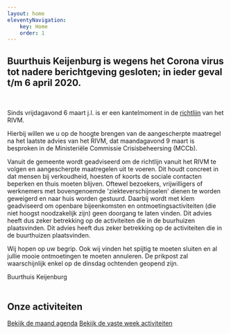 ```yaml
---
layout: home
eleventyNavigation:
    key: Home
    order: 1
---
```


<h2 class="text-center" style="margin-bottom: 3rem;">
   Buurthuis Keijenburg is wegens het Corona virus tot nadere berichtgeving gesloten; in ieder geval t/m 6 april 2020.
</h2>

<div style="margin-bottom: 3rem;">
<p>Sinds vrijdagavond 6 maart j.l. is er een kantelmoment in de <a href="https://www.rivm.nl/nieuws/covid-19-nieuwe-aanwijzing-voor-inwoners-noord-brabant">richtlijn</a> van het RIVM.</p>

Hierbij willen we u op de hoogte brengen van de aangescherpte maatregel na het laatste advies van het RIVM, dat maandagavond 9 maart is besproken in de Ministeriële Commissie Crisisbeheersing (MCCb).

Vanuit de gemeente wordt geadviseerd om de richtlijn vanuit het RIVM te volgen en aangescherpte maatregelen uit te voeren. Dit houdt concreet in dat mensen bij verkoudheid, hoesten of koorts de sociale contacten beperken en thuis moeten blijven. Oftewel bezoekers, vrijwilligers of werknemers met bovengenoemde
'ziekteverschijnselen' dienen te worden geweigerd en naar huis worden gestuurd. Daarbij wordt met klem geadviseerd om openbare bijeenkomsten en ontmoetingsactiviteiten (die niet hoogst noodzakelijk zijn) geen doorgang te laten vinden. Dit advies heeft dus zeker betrekking op de activiteiten die in de buurhuizen plaatsvinden. Dit advies heeft dus zeker betrekking op de activiteiten die in de buurthuizen
plaatsvinden.

Wij hopen op uw begrip. Ook wij vinden het spijtig te moeten sluiten en al jullie mooie ontmoetingen te moeten annuleren.
De prikpost zal waarschijnlijk enkel op de dinsdag ochtenden geopend zijn.

Buurthuis Keijenburg
</div>

<h2 class="text-center">Onze activiteiten</h2>

<div class="text-center">
    <a href="{{ "/" | url }}activiteiten/agenda" class="btn">Bekijk de maand agenda</a> 
    <a href="{{ "/" | url }}activiteiten/vaste-activiteiten" class="btn">Bekijk de vaste week activiteiten</a>
</div>
